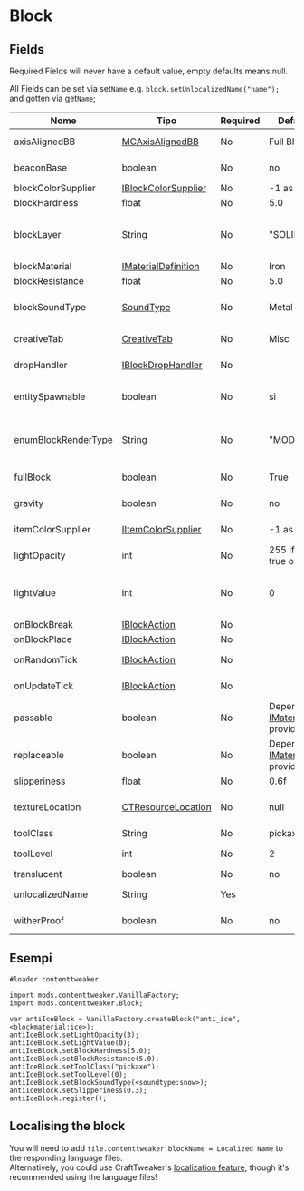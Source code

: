 # Block

## Fields
Required Fields will never have a default value, empty defaults means null.

All Fields can be set via set`Name` e.g. `block.setUnlocalizedName("name");` and gotten via get`Name`;

| Nome                | Tipo                                                                                                      | Required | Default Value                                                                                                  | Notes                                                                                               |
| ------------------- | --------------------------------------------------------------------------------------------------------- | -------- | -------------------------------------------------------------------------------------------------------------- | --------------------------------------------------------------------------------------------------- |
| axisAlignedBB       | [MCAxisAlignedBB](/Mods/ContentTweaker/Vanilla/Types/Block/MCAxisAlignedBB/)                              | No       | Full Block                                                                                                     | Lets you set the block's bounding box                                                               |
| beaconBase          | boolean                                                                                                   | No       | no                                                                                                             | Can this block be used as part of a beacon's base?                                                  |
| blockColorSupplier  | [IBlockColorSupplier](/Mods/ContentTweaker/Vanilla/Advanced_Functionality/Functions/IBlockColorSupplier/) | No       | -1 as color                                                                                                    | The block's color                                                                                   |
| blockHardness       | float                                                                                                     | No       | 5.0                                                                                                            | How long it takes to break                                                                          |
| blockLayer          | String                                                                                                    | No       | "SOLID"                                                                                                        | "SOLID", "CUTOUT_MIPPED", "CUTOUT", "TRANSLUCENT"                                                   |
| blockMaterial       | [IMaterialDefinition](/Mods/ContentTweaker/Vanilla/Types/Block/IMaterialDefinition/)                      | No       | Iron                                                                                                           | The Block's base material                                                                           |
| blockResistance     | float                                                                                                     | No       | 5.0                                                                                                            | Explosion resistance                                                                                |
| blockSoundType      | [SoundType](/Mods/ContentTweaker/Vanilla/Types/Sound/ISoundTypeDefinition/)                               | No       | Metal                                                                                                          | The Block's sound type (determines things like the breaking sound)                                  |
| creativeTab         | [CreativeTab](/Mods/ContentTweaker/Vanilla/Creatable_Content/Creative_Tab/)                               | No       | Misc                                                                                                           | The Creative tab the item will appear in                                                            |
| dropHandler         | [IBlockDropHandler](/Mods/ContentTweaker/Vanilla/Advanced_Functionality/Functions/IBlockDropHandler/)     | No       |                                                                                                                | What the block will drop when broken                                                                |
| entitySpawnable     | boolean                                                                                                   | No       | sì                                                                                                             | Can be used to prevent any entities from spawning on this block                                     |
| enumBlockRenderType | String                                                                                                    | No       | "MODEL"                                                                                                        | "INVISIBLE", "LIQUID", "ENTITYBLOCK_ANIMATED", "MODEL"  → Sets how the block is rendered            |
| fullBlock           | boolean                                                                                                   | No       | True                                                                                                           | Used for rendering and light calculations                                                           |
| gravity             | boolean                                                                                                   | No       | no                                                                                                             | Is this block affected by gravity                                                                   |
| itemColorSupplier   | [IItemColorSupplier](/Mods/ContentTweaker/Vanilla/Advanced_Functionality/Functions/IItemColorSupplier/)   | No       | -1 as color                                                                                                    | The block's color when it is in item form                                                           |
| lightOpacity        | int                                                                                                       | No       | 255 if fullBlock is true or 0                                                                                  | Does Light pass through                                                                             |
| lightValue          | int                                                                                                       | No       | 0                                                                                                              | Light level of block, ranges from 0-1. This value is multiplied by 15 to determine the final value. |
| onBlockBreak        | [IBlockAction](/Mods/ContentTweaker/Vanilla/Advanced_Functionality/Functions/IBlockAction/)               | No       |                                                                                                                | Called when Block is broken.                                                                        |
| onBlockPlace        | [IBlockAction](/Mods/ContentTweaker/Vanilla/Advanced_Functionality/Functions/IBlockAction/)               | No       |                                                                                                                | Called when Block is placed.                                                                        |
| onRandomTick        | [IBlockAction](/Mods/ContentTweaker/Vanilla/Advanced_Functionality/Functions/IBlockAction/)               | No       |                                                                                                                | Called on a random tick event.                                                                      |
| onUpdateTick        | [IBlockAction](/Mods/ContentTweaker/Vanilla/Advanced_Functionality/Functions/IBlockAction/)               | No       |                                                                                                                | Called when Block receives a block update.                                                          |
| passable            | boolean                                                                                                   | No       | Depending on the [IMaterialDefinition](/Mods/ContentTweaker/Vanilla/Types/Block/IMaterialDefinition/) provided | Can players pass through this block?                                                                |
| replaceable         | boolean                                                                                                   | No       | Depending on the [IMaterialDefinition](/Mods/ContentTweaker/Vanilla/Types/Block/IMaterialDefinition/) provided | Can this block be replaced by another block?                                                        |
| slipperiness        | float                                                                                                     | No       | 0.6f                                                                                                           | Ice blocks are 0.98f                                                                                |
| textureLocation     | [CTResourceLocation](/Mods/ContentTweaker/Vanilla/Types/Resources/CTResourceLocation/)                    | No       | null                                                                                                           | The block's resource location, used for textures etc.                                               |
| toolClass           | String                                                                                                    | No       | pickaxe                                                                                                        | Tool required to Break Block                                                                        |
| toolLevel           | int                                                                                                       | No       | 2                                                                                                              | Tool Level required to Break Block                                                                  |
| translucent         | boolean                                                                                                   | No       | no                                                                                                             | Is see through                                                                                      |
| unlocalizedName     | String                                                                                                    | Yes      |                                                                                                                | Name, should be all lowercase                                                                       |
| witherProof         | boolean                                                                                                   | No       | no                                                                                                             | Can Wither's destroy this block                                                                     |

## Esempi
```zenscript
#loader contenttweaker

import mods.contenttweaker.VanillaFactory;
import mods.contenttweaker.Block;

var antiIceBlock = VanillaFactory.createBlock("anti_ice", <blockmaterial:ice>);
antiIceBlock.setLightOpacity(3);
antiIceBlock.setLightValue(0);
antiIceBlock.setBlockHardness(5.0);
antiIceBlock.setBlockResistance(5.0);
antiIceBlock.setToolClass("pickaxe");
antiIceBlock.setToolLevel(0);
antiIceBlock.setBlockSoundType(<soundtype:snow>);
antiIceBlock.setSlipperiness(0.3);
antiIceBlock.register();
```

## Localising the block
You will need to add `tile.contenttweaker.blockName = Localized Name` to the responding language files.  
Alternatively, you could use CraftTweaker's [localization feature](/Vanilla/Game/IGame/), though it's recommended using the language files!
